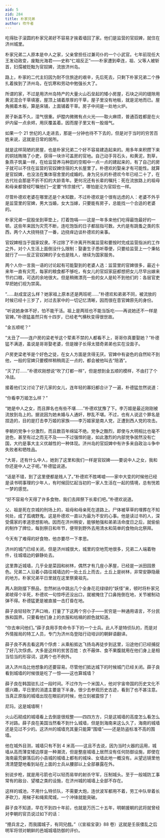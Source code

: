 ```yaml
---
aid: 5
zid: 284
title: 朴家兄弟
author: 吹牛者
---
```


吃得肚子滚圆的朴家兄弟好不容易才挨着墙回了家。他们是监营的官奴婢，就住在济州城里。

朴家兄弟二人原本是中人之家，父亲曾担任过兼司仆的一个小武官。七年前现任大王发动政变，废黜光海君——史称“仁祖反正”——朴家遭到牵连，祖、父等人被斩首，妇孺被贬黜为官奴婢，流放济州岛。

路上，朴家的二代主妇因为耐不住旅途的艰辛，先后死去，只剩下朴家兄弟二个挣扎着挨到了济州岛，在饥寒和劳动中勉强长大了。

所谓的家，不过是用济州岛特产的大量火山石垒起的矮小房屋，石块之间的缝隙用黄泥混合干草填塞，屋顶上铺着厚厚的干草，屋子里没有地板，就是泥地而已。屋角搁着木板，算是床铺，上面铺着干草。房子中间是一处地火炉。

房子新盖不久，湿气很重。炉膛内微微有点火光——取火麻烦，普通百姓都是在火炉内留一点余烬，用灰覆盖着。因而屋子里又有一股烟气。

如果一个 21 世纪的人走进去，那是一分钟也待不下去的，但是对于当时的穷苦百姓来说，这就是日常的居所。

就是这样简陋的房屋，也是朴家兄弟二个好不容易建造起来的。用多年来积攒下来的铜钱贿赂了小吏，获得一块许可盖房的官地。自己动手背石头，和黄泥，割草，象燕子筑巢一样，在给监营养马种田的空暇中一点一点的建起来的，有了自己的房子就可以不住在监营的官奴婢住宿的大长屋里了。朴德欢的娶亲才有可能性。就算是官奴婢，也没法在集体宿舍里的成婚的。身为兄长的朴德欢今年已经二十了，在古代社会那是不折不扣的大龄青年。更何况还有长辈的嘱托：死在流放路上的祖母和母亲都曾经叮嘱他们一定要“传宗接代”，哪怕是沦为官奴也一样。

尽管朴德欢老婆在哪里还是个未知数，不过朴德欢是个很有远虑的人：老婆不外乎是监营里的官婢，男大当婚，女大当嫁，只要能有房子，总能找一个合适的老婆的。

朴家兄弟一屁股坐到草垫上，打着饱嗝——这是一年多来他们吃得最饱最好的一顿。这些年来因为灾荒不断，连吃饱饭的日子都屈指可数。大约是有跳蚤之类的东西，两个人大挠特挠了一番，边挠痒边谈朴德欢的亲事。

官奴婢相当于国家奴隶。不过除了不许离开所属监营和要按时完成监营指派的工作之外，对个人生活上面倒没什么限制：娶妻生子悉听尊便，只要给监营上一个秉帖就行了——反正官奴婢的子女也是贱人，继续为国家服务。

两个人你一言我一语的讨论起有可能娶到的老婆人选：监营里的官婢很多，最近十来年一直有灾荒，每家的粮食都不够吃，有女儿的官奴家庭都想把女儿尽早出嫁来节约口粮，可选的余地很大。但是稍微漂亮一些的女人是轮不到他们的：各层官吏早把她们视为禁脔。

“……赵成宜这么样？她家祖上原本还是两班呢……”朴德欢和弟弟不同，被流放的时候已经十三岁了，对过去家中的一切记忆清晰，因而很在意官婢原先的身份。

“听说她身体不好，怕不能干活。祖上是两班也不能当饭吃——再说她还不一样是官婢。”朴德猛虽然只有十四岁，已经老气横秋变得很世故。

“金五顺呢？”

“太丑了——连户房的梁老爷这个荤素不禁的人都看不上，哥哥你真要娶她？”朴德猛不满道，虽说是哥哥娶老婆，但是嫂子长得太猎奇弟弟也实在没面子。

户房吏梁老爷是个好色之徒，在女人方面是贪得无厌。官婢中有姿色的自然轮不到他，一般的官婢只要模样稍稍周正一点的，都会被他叫去“陪酒”。

“灭了灯……”朴德欢刚想说“吹了灯都一样”，但是想到金五顺的模样，不由打了个冷战。

接着他们又讨论了好几家的女儿，连年轻的寡妇都合计了一遍，朴德猛忽然说道：

“你看李万姬怎么样？”

“她是中人之女，而且罪名也有些不堪……”朴德欢犹豫了下。李万姬是最近刚刚被流放到岛上的。据说因为她未婚与人通奸，秽乱不堪。不过，也有人说这个罪名是捏造的，目的是打击李万姬的家族——李万姬家是南人党，正遭到西人党的攻击。

李朝的党争十分激烈，而且数百年绵延不绝。党争之酷烈，即使与大明相比也毫不逊色，甚至有过之而无不及——不过强悍的是，如此激烈的内部党争居然没有亡国，大约是事大主义优越性的一种体现。济州岛的官奴婢中有许多来自政治斗争中失败者和牺牲品。

“大哥，还有什么中人，她到了这里和我们一样是官奴婢——要说中人之女，我和你还是中人之子呢。”朴德猛说道。

“话是不错，到了这里便都是贱人了。”朴德欢不胜唏嘘——家中大变的时候他已经是读书明事理的少年人，有时候回忆起当初的一家人生活在一起的情境，总有恍若一梦的感觉。

“好不容易今天得了许多食物，我们去拜祭下长辈们吧。”朴德欢说道。

父、祖是死在京城的刑场上的，祖母和母亲死在道路上。尸体被草草的埋葬在不知何处，成了孤魂野鬼。这是朴德欢一直以为最为不安的心事。他是读过书的人，深受儒家的孝道思想影响。因而在济州稍安，能够勉强和弟弟活命度日之后，就偷偷的制作了牌位，每到祭日和年节，便带到野外去用清水和简单的食物向北祭拜。

今天有了难得的好食物，他亦要尽一下孝思。

济州的城门已经关闭，但是济州城很大，城里的空地荒地很多，兄弟二人端着物件，往城墙边的僻静处去。

这里靠近城墙，几乎全是菜园和树林，偶然才有几座小茅屋，已经是一派田园景色。兄弟二人沿着小路往城墙边的一处土丘上而去，土丘上是树林，非常安静隐蔽的地方。朴家兄弟平日里就在这里祭奠祖先。

两人刚刚摆下祭品，忽然树丛中跳出几个全身花花绿绿的“妖怪”来，顿时将朴家兄弟唬得个半死，朴德欢一句惊呼还没出口，就被掩住了口鼻拖倒在地，关节被制动弹不得。朴德猛更是被直接一击打昏在地。

薛子良轻轻吹了声口哨，打量了下这两个穷小子——贫穷是一种通用语言，不分民族和国界。只要看他们身上的衣服和枯槁的颜色就知道。

“你去审问他们。”薛子良用手势命令手下的一个士兵。此人不是特侦队的，而是对外情报局的特工人员，专门为济州岛登陆行动培训的朝鲜语翻译。

薛子良不再去看这两个俘虏：从乘船抵达飞扬岛再徒步到这里，沿途他们已经捕捉了好几次俘虏。大多是这样的贫苦百姓：衣不蔽体、食不果腹就用在他们身上是相当恰当的形容词，这两个也不例外。

进入济州岛比他想象的还要容易。尽管他们抵达城下的时候城门已经关闭。薛子良看到城墙的时候很是吃了一惊——这也算城墙？

薛子良在韩国驻扎过一段时间。不过作为一个米国人，他对宇宙帝国的历史文化不感兴趣，平日里的消遣主要是下半身。很少去参观历史古迹，看到了也不甚注意。当真正原版的城墙出现在眼前的时候，他立刻被震惊了！

尼玛，这是城墙啊！

火山石砌成的城墙看上去倒是很规整——四四方方，只是这城墙的高度怎么看怎么不对路。薛子良在美国当然看不到什么城墙，但是到海南来这么久了，海南的城墙还是见过不少的。这济州的城墙充其量只能算“围墙”——还是防盗标准不高的围墙。

他在城外目测，城墙只有不到 4 米高——这且不去说，因为当时火器的运用，城墙从高而薄变矮边厚是一种潮流，但是整座城墙上居然没有任何防御设施，即使在海南最荒僻落后的小县城的城墙上都有的城垛、女墙此地一概没有。从望远镜里他清清楚楚地看到站在上面的士兵从腰部以上全部暴露在外。

别说步枪，就是用弓箭也可以轻而易举的射杀守军，压制城头。至于一般城防工事常有的敌台、望楼之类的设施，在济州城的城墙上全部不存在。

这样的城池，不用什么特侦队，不需要大炮，连伏波军都用不着，劳工中队举着长矛砍刀，用梯子和绳索爬城，一个冲锋就能突破。

薛子良不知道，早在不到四十年前，也就是万历二十五年，明朝援朝的武将就曾经对李朝的官员说过如下的话：

“摠兵言之，而我國城子，有同兒戲。”（《宣祖宝录》88 卷）这就是壬辰倭乱之后明军将领对朝鲜的邑城城墙防御的评价。
